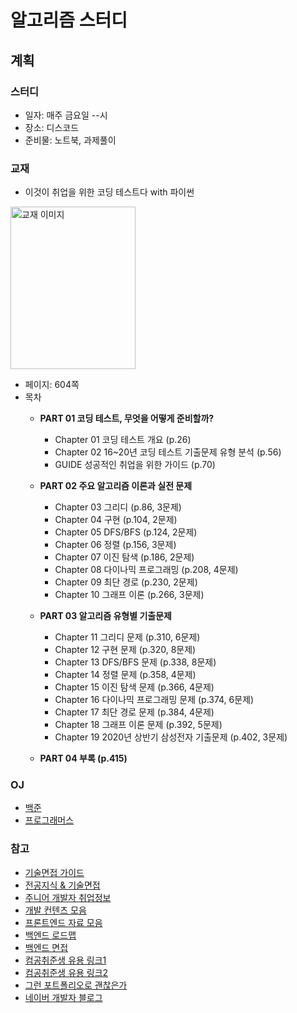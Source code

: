 # 알고리즘 스터디

## 계획
### 스터디
- 일자: 매주 금요일 --시
- 장소: 디스코드
- 준비물: 노트북, 과제풀이

### 교재
- 이것이 취업을 위한 코딩 테스트다 with 파이썬  

<img src="https://user-images.githubusercontent.com/66542103/166221498-cce6cbe7-5dac-4752-bf50-b671711267af.png"
alt="교재 이미지" width="200" height="260"/>
- 페이지: 604쪽
- 목차
    - <b>PART 01 코딩 테스트, 무엇을 어떻게 준비할까?</b>
        - Chapter 01 코딩 테스트 개요 (p.26)
        - Chapter 02 16~20년 코딩 테스트 기출문제 유형 분석 (p.56)
        - GUIDE 성공적인 취업을 위한 가이드 (p.70)
    - <b>PART 02 주요 알고리즘 이론과 실전 문제</b>
        - Chapter 03 그리디 (p.86, 3문제)
        - Chapter 04 구현 (p.104, 2문제)
        - Chapter 05 DFS/BFS (p.124, 2문제)
        - Chapter 06 정렬 (p.156, 3문제)
        - Chapter 07 이진 탐색 (p.186, 2문제)
        - Chapter 08 다이나믹 프로그래밍 (p.208, 4문제)
        - Chapter 09 최단 경로 (p.230, 2문제)
        - Chapter 10 그래프 이론 (p.266, 3문제)
    - <b>PART 03 알고리즘 유형별 기출문제</b>
        - Chapter 11 그리디 문제 (p.310, 6문제)
        - Chapter 12 구현 문제 (p.320, 8문제)
        - Chapter 13 DFS/BFS 문제 (p.338, 8문제)
        - Chapter 14 정렬 문제 (p.358, 4문제)
        - Chapter 15 이진 탐색 문제 (p.366, 4문제)
        - Chapter 16 다이나믹 프로그래밍 문제 (p.374, 6문제)
        - Chapter 17 최단 경로 문제 (p.384, 4문제)
        - Chapter 18 그래프 이론 문제 (p.392, 5문제)
        - Chapter 19 2020년 상반기 삼성전자 기출문제 (p.402, 3문제)

    - <b>PART 04 부록 (p.415)</b>

### OJ
- [백준](https://www.acmicpc.net)
- [프로그래머스](https://www.programmers.co.kr)

### 참고
- [기술면접 가이드](https://github.com/JaeYeopHan/Interview_Question_for_Beginner)
- [전공지식 & 기술면접](https://github.com/gyoogle/tech-interview-for-developer)
- [주니어 개발자 취업정보](https://github.com/jojoldu/junior-recruit-scheduler)
- [개발 컨텐츠 모음](https://github.com/Integerous/goQuality-dev-contents)
- [프론트엔드 자료 모음](https://velog.io/@sylagape1231/%ED%94%84%EB%A1%A0%ED%8A%B8%EC%97%94%EB%93%9C-%EC%B7%A8%EC%A4%80%EC%83%9D%EC%9D%84-%EC%9C%84%ED%95%9C-%EA%B2%8C%EC%8B%9C%EA%B8%80%EC%9E%90%EB%A3%8C-%EB%AA%A8%EC%9D%8C)
- [백엔드 로드맵](https://velog.io/@geeneve/2021-%EB%B0%B1%EC%97%94%EB%93%9C-%EA%B0%9C%EB%B0%9C%EC%9E%90-%EB%A1%9C%EB%93%9C%EB%A7%B5)
- [백엔드 면접](https://velog.io/@minsgy/%EB%B0%B1%EC%97%94%EB%93%9C-%EA%B0%9C%EB%B0%9C%EC%9E%90-%EB%A9%B4%EC%A0%91%ED%95%99%EC%8A%B5%EB%82%B4%EC%9A%A9)
- [컴공취준생 유용 링크1](https://velog.io/@woo0_hooo/%EC%BB%B4%EA%B3%B5-%EC%B7%A8%EC%A4%80%EC%83%9D%EC%97%90%EA%B2%8C-%EC%9C%A0%EC%9A%A9%ED%95%9C-%EB%A7%81%ED%81%AC%EB%93%A4-%EC%A0%95%EB%A6%AC)
- [컴공취준생 유용 링크2](https://velog.io/@jeon3029/%EC%BB%B4%ED%93%A8%ED%84%B0-%EA%B3%B5%ED%95%99-CS-%EA%B3%B5%EB%B6%80%EB%A5%BC-%EC%9C%84%ED%95%9C-%EC%9C%A0%EC%9A%A9%ED%95%9C-%EB%A7%81%ED%81%AC%EB%8B%A8%EC%88%9C-%EB%A7%81%ED%81%AC-%EB%AA%A8%EC%9D%8C)
- [그런 포트폴리오로 괜찮은가](https://velog.io/@junghyeonsu/%EA%B7%B8%EB%9F%B0-%ED%8F%AC%ED%8A%B8%ED%8F%B4%EB%A6%AC%EC%98%A4%EB%A1%9C-%EA%B4%9C%EC%B0%AE%EC%9D%80%EA%B0%80)
- [네이버 개발자 블로그](https://d2.naver.com/helloworld)
